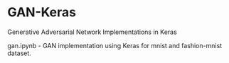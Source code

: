# GAN-Keras
Generative Adversarial Network Implementations in Keras

gan.ipynb - GAN implementation using Keras for mnist and fashion-mnist dataset.
